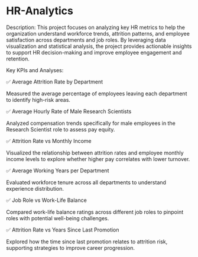 # HR-Analytics
Description:
This project focuses on analyzing key HR metrics to help the organization understand workforce trends, attrition patterns, and employee satisfaction across departments and job roles. By leveraging data visualization and statistical analysis, the project provides actionable insights to support HR decision-making and improve employee engagement and retention.

Key KPIs and Analyses:

✅ Average Attrition Rate by Department

Measured the average percentage of employees leaving each department to identify high-risk areas.

✅ Average Hourly Rate of Male Research Scientists

Analyzed compensation trends specifically for male employees in the Research Scientist role to assess pay equity.

✅ Attrition Rate vs Monthly Income

Visualized the relationship between attrition rates and employee monthly income levels to explore whether higher pay correlates with lower turnover.

✅ Average Working Years per Department

Evaluated workforce tenure across all departments to understand experience distribution.

✅ Job Role vs Work-Life Balance

Compared work-life balance ratings across different job roles to pinpoint roles with potential well-being challenges.

✅ Attrition Rate vs Years Since Last Promotion

Explored how the time since last promotion relates to attrition risk, supporting strategies to improve career progression.
